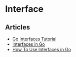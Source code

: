 # Interface

## Articles
- [Go Interfaces Tutorial](https://tutorialedge.net/golang/go-interfaces-tutorial/)
- [Interfaces in Go](https://programmingpercy.tech/blog/interfaces-in-go/)
- [How To Use Interfaces in Go](https://www.digitalocean.com/community/tutorials/how-to-use-interfaces-in-go)
